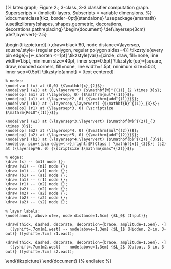 {% latex
  graph;
  Figure 2.;
  3-class, 3-3 classifier computation graph. Superscripts = (implicit) layers. Subscripts = variable dimensions.
%}
\documentclass[tikz, border=0pt]{standalone}
\usepackage{amsmath}
\usetikzlibrary{shapes, shapes.geometric, decorations, decorations.pathreplacing}
\begin{document}
\def\layersep{3cm}
\def\layervert{-2.5}

\begin{tikzpicture}[->,draw=black!60, node distance=\layersep, square/.style={regular polygon, regular polygon sides=4}]
    \tikzstyle{every pin edge}=[<-,shorten <=1pt]
    \tikzstyle{var}=[circle, draw, fill=none, line width=1.5pt, minimum size=40pt, inner sep=0.5pt]
    \tikzstyle{op}=[square, draw, rounded corners, fill=none, line width=1.5pt, minimum size=50pt, inner sep=0.5pt]
    \tikzstyle{annot} = [text centered]

    % nodes:
    \node[var] (x) at (0,0) {$\mathbf{x}_{2}$};
    \node[var] (w1) at (0,\layervert) {$\mathbf{W}^{(1)}_{2 \times 3}$};
    \node[op] (m1) at (\layersep, 0) {$\mathrm{mul^{(1)}}$};
    \node[op] (a1) at (\layersep*2, 0) {$\mathrm{add^{(1)}}$};
    \node[var] (b1) at (\layersep,\layervert) {$\mathbf{b}^{(1)}_{3}$};
    \node[op] (r1) at (\layersep*3, 0) {\scriptsize $\mathrm{ReLU^{(1)}}$};

    \node[var] (w2) at (\layersep*3,\layervert) {$\mathbf{W}^{(2)}_{3 \times 3}$};
    \node[op] (m2) at (\layersep*4, 0) {$\mathrm{mul^{(2)}}$};
    \node[op] (a2) at (\layersep*5, 0) {$\mathrm{add^{(2)}}$};
    \node[var] (b2) at (\layersep*4,\layervert) {$\mathbf{b}^{(2)}_{3}$};
    \node[op, pin={[pin edge={->}]right:$P(Class | \mathbf{x})_{3}$}] (s2) at (\layersep*6, 0) {\scriptsize $\mathrm{smax^{(2)}}$};

    % edges:
    \draw (x) -- (m1) node {};
    \draw (w1) -- (m1) node {};
    \draw (m1) -- (a1) node {};
    \draw (b1) -- (a1) node {};
    \draw (a1) -- (r1) node {};
    \draw (r1) -- (m2) node {};
    \draw (w2) -- (m2) node {};
    \draw (m2) -- (a2) node {};
    \draw (b2) -- (a2) node {};
    \draw (a2) -- (s2) node {};

    % layer labels:
    \node[annot, above of=x, node distance=1.5cm] {$L_0$ (Input)};

    \draw[thick, dashed, decorate, decoration={brace, amplitude=1.5em}, -]
      ([yshift=.7cm]m1.west) -- node[above=1.3em] {$L_1$ (Hidden, 2-in, 3-out)} ([yshift=.7cm] r1.east);

    \draw[thick, dashed, decorate, decoration={brace, amplitude=1.5em}, -]
      ([yshift=.7cm]m2.west) -- node[above=1.3em] {$L_2$ (Output, 3-in, 3-out)} ([yshift=.7cm] s2.east);

\end{tikzpicture}
\end{document}
{% endlatex %}
